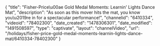 {
    "title": "Fisher-Price\u00ae Gold Medal Moments: Learnin' Lights Dance Mat",
    "description": "As soon as this mover hits the mat, you know you\u2019re in for a spectacular performance!",
    "channelid": "6410334",
    "videoid": "78402300",
    "date_created": "1478306301",
    "date_modified": "1491508597",
    "type": "captivate",
    "layout": "channelVideo",
    "url": "\/holidays\/fisher-price-gold-medal-moments-learnin-lights-dance-mat\/6410334-78402300"
}